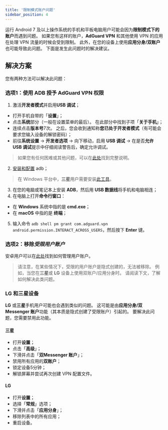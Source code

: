 ```yaml
---
title: '限制模式账户问题'
sidebar_position: 4
---
```


运行 Android 7 及以上操作系统的手机和平板电脑用户可能会因为**限制模式下的账户**而遇到问题。 如果您有这样的账户，**AdGuard VPN** 和其他使用 VPN 的应用在处理 VPN 流量的时候会受到限制。 此外，在您的设备上使用**应用分身/双账户**也可能导致此问题。 下面是发生此问题时的解决建议。

## 解决方案

您有两种方法可以解决此问题：

### 选项1：使用 ADB 授予 AdGuard VPN 权限

1. 激活**开发者模式**并启用**USB 调试**；
- 打开手机自带的「**设置**」；
- 点击**系统**部分（一般在设置菜单的最后）。 在此部分中找到子项「**关于手机**」；
- 连续点击**版本号**7次。 之后，您会收到通知称**您已处于开发者模式**（有可能会要求您输入设备的解锁密码）；
- 前往**系统设置** → **开发者选项** → 向下移动，启用 **USB 调试** → 在是否**允许 USB 调试**提示中仔细阅读警告后，确定允许调试。

> 如果您有任何困难或其他问题，可以在[此处](https://developer.android.com/studio/debug/dev-options)找到完整说明。

2. [安装和配置](https://www.xda-developers.com/install-adb-windows-macos-linux/) adb；
> 在 Windows 平台中，**三星**用户需要安装[此工具](https://developer.samsung.com/mobile/android-usb-driver.html)。

3. 在您的电脑或笔记本上安装 **ADB**，然后用 **USB 数据线**将手机和电脑相连；
4. 在电脑上打开**命令行窗口**：
- 在 **Windows** 系统中指的是 **cmd.exe**；
- 在 **macOS** 中指的是 **终端**；
5. 输入命令 `adb shell pm grant com.adguard.vpn android.permission.INTERACT_ACROSS_USERS`，然后按下 **Enter** 键。

### 选项2：移除*受限用户账户*

安卓用户可以在[此处](https://support.google.com/a/answer/6223444?hl=en)找到如何管理用户账户。

> 请注意，在某些情况下，受限的用户账户是隐式创建的，无法被移除。 例如，当您在**三星**或 **LG** 设备上使用双账户/应用分身时。 请阅读下文，了解如何解决此类问题。

### LG 和三星设备

**LG** 或**三星**手机用户可能也会遇到类似的问题。 这可能是由**应用分身/双 Messenger 账户**功能（其本质是隐式创建了受限账户）引起的。 要解决此问题，您需要禁用此功能。

#### 三星

- 打开**设置**；
- 点击「**高级**」；
- 下滑并点击「**双Messenger 账户**」；
- 禁用所有应用的**双账户**；
- 锁定设备5分钟；
- 解锁屏幕并尝试再次创建 VPN 配置文件。

#### LG

- 打开**设置**；
- 选择「**常规**」选项；
- 下滑并点击「**应用分身**」；
- 移除列表中的所有应用；
- 重启设备。